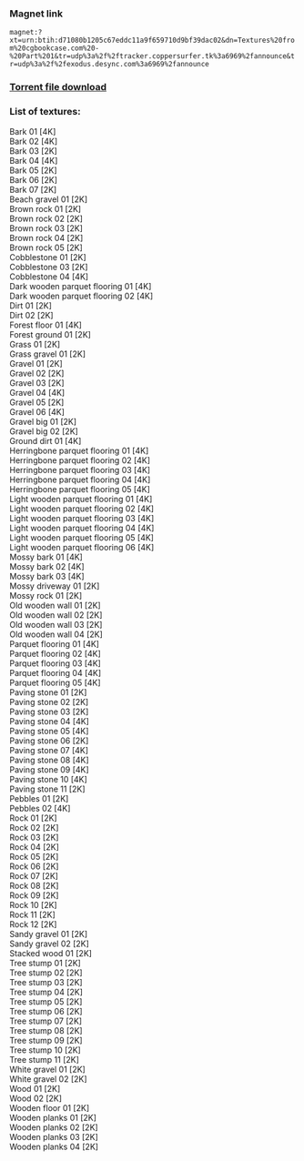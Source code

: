 ### Magnet link
`magnet:?xt=urn:btih:d71080b1205c67eddc11a9f659710d9bf39dac02&dn=Textures%20from%20cgbookcase.com%20-%20Part%201&tr=udp%3a%2f%2ftracker.coppersurfer.tk%3a6969%2fannounce&tr=udp%3a%2f%2fexodus.desync.com%3a6969%2fannounce`  
  
### [Torrent file download](https://github.com/Kimbatt/cc0-textures/raw/master/cgbookcase.com/Part%201/Textures%20from%20cgbookcase.com%20-%20Part%201.torrent)  
  
### List of textures:
  
Bark 01 [4K]  
Bark 02 [4K]  
Bark 03 [2K]  
Bark 04 [4K]  
Bark 05 [2K]  
Bark 06 [2K]  
Bark 07 [2K]  
Beach gravel 01 [2K]  
Brown rock 01 [2K]  
Brown rock 02 [2K]  
Brown rock 03 [2K]  
Brown rock 04 [2K]  
Brown rock 05 [2K]  
Cobblestone 01 [2K]  
Cobblestone 03 [2K]  
Cobblestone 04 [4K]  
Dark wooden parquet flooring 01 [4K]  
Dark wooden parquet flooring 02 [4K]  
Dirt 01 [2K]  
Dirt 02 [2K]  
Forest floor 01 [4K]  
Forest ground 01 [2K]  
Grass 01 [2K]  
Grass gravel 01 [2K]  
Gravel 01 [2K]  
Gravel 02 [2K]  
Gravel 03 [2K]  
Gravel 04 [4K]  
Gravel 05 [2K]  
Gravel 06 [4K]  
Gravel big 01 [2K]  
Gravel big 02 [2K]  
Ground dirt 01 [4K]  
Herringbone parquet flooring 01 [4K]  
Herringbone parquet flooring 02 [4K]  
Herringbone parquet flooring 03 [4K]  
Herringbone parquet flooring 04 [4K]  
Herringbone parquet flooring 05 [4K]  
Light wooden parquet flooring 01 [4K]  
Light wooden parquet flooring 02 [4K]  
Light wooden parquet flooring 03 [4K]  
Light wooden parquet flooring 04 [4K]  
Light wooden parquet flooring 05 [4K]  
Light wooden parquet flooring 06 [4K]  
Mossy bark 01 [4K]  
Mossy bark 02 [4K]  
Mossy bark 03 [4K]  
Mossy driveway 01 [2K]  
Mossy rock 01 [2K]  
Old wooden wall 01 [2K]  
Old wooden wall 02 [2K]  
Old wooden wall 03 [2K]  
Old wooden wall 04 [2K]  
Parquet flooring 01 [4K]  
Parquet flooring 02 [4K]  
Parquet flooring 03 [4K]  
Parquet flooring 04 [4K]  
Parquet flooring 05 [4K]  
Paving stone 01 [2K]  
Paving stone 02 [2K]  
Paving stone 03 [2K]  
Paving stone 04 [4K]  
Paving stone 05 [4K]  
Paving stone 06 [2K]  
Paving stone 07 [4K]  
Paving stone 08 [4K]  
Paving stone 09 [4K]  
Paving stone 10 [4K]  
Paving stone 11 [2K]  
Pebbles 01 [2K]  
Pebbles 02 [4K]  
Rock 01 [2K]  
Rock 02 [2K]  
Rock 03 [2K]  
Rock 04 [2K]  
Rock 05 [2K]  
Rock 06 [2K]  
Rock 07 [2K]  
Rock 08 [2K]  
Rock 09 [2K]  
Rock 10 [2K]  
Rock 11 [2K]  
Rock 12 [2K]  
Sandy gravel 01 [2K]  
Sandy gravel 02 [2K]  
Stacked wood 01 [2K]  
Tree stump 01 [2K]  
Tree stump 02 [2K]  
Tree stump 03 [2K]  
Tree stump 04 [2K]  
Tree stump 05 [2K]  
Tree stump 06 [2K]  
Tree stump 07 [2K]  
Tree stump 08 [2K]  
Tree stump 09 [2K]  
Tree stump 10 [2K]  
Tree stump 11 [2K]  
White gravel 01 [2K]  
White gravel 02 [2K]  
Wood 01 [2K]  
Wood 02 [2K]  
Wooden floor 01 [2K]  
Wooden planks 01 [2K]  
Wooden planks 02 [2K]  
Wooden planks 03 [2K]  
Wooden planks 04 [2K]
